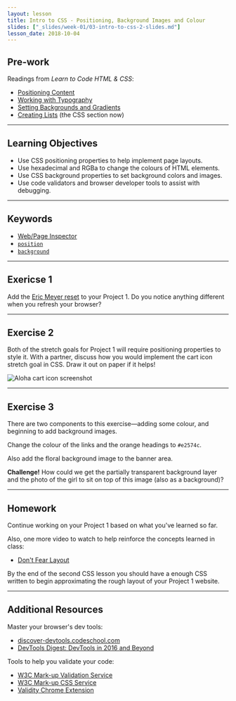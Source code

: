 ```yaml
---
layout: lesson
title: Intro to CSS - Positioning, Background Images and Colour
slides: ["_slides/week-01/03-intro-to-css-2-slides.md"]
lesson_date: 2018-10-04
---
```


## Pre-work

Readings from _Learn to Code HTML & CSS_:

- [Positioning Content](http://learn.shayhowe.com/html-css/positioning-content/)
- [Working with Typography](http://learn.shayhowe.com/html-css/working-with-typography/)
- [Setting Backgrounds and Gradients](http://learn.shayhowe.com/html-css/setting-backgrounds-and-gradients/)
- [Creating Lists](http://learn.shayhowe.com/html-css/creating-lists/) (the CSS section now)

---

## Learning Objectives

- Use CSS positioning properties to help implement page layouts.
- Use hexadecimal and RGBa to change the colours of HTML elements.
- Use CSS background properties to set background colors and images.
- Use code validators and browser developer tools to assist with debugging.

---

## Keywords

- [Web/Page Inspector](https://developer.mozilla.org/en-US/docs/Tools/Page_Inspector)
- [`position`](https://developer.mozilla.org/en/docs/Web/CSS/position)
- [`background`](https://developer.mozilla.org/en-US/docs/Web/CSS/background)

---

## Exericse 1

Add the [Eric Meyer reset](http://meyerweb.com/eric/tools/css/reset/) to your Project 1. Do you notice anything different when you refresh your browser?

---

## Exercise 2

Both of the stretch goals for Project 1 will require positioning properties to style it. With a partner, discuss how you would implement the cart icon stretch goal in CSS. Draw it out on paper if it helps!

<p>
  <img src="/public/img/slide-assets/css-cart-positioning.jpg" alt="Aloha cart icon screenshot" style="margin: 0 auto" />
</p>

---

## Exercise 3

There are two components to this exercise&mdash;adding some colour, and beginning to add background images.

Change the colour of the links and the orange headings to `#e2574c`.

Also add the floral background image to the banner area.

**Challenge!** How could we get the partially transparent background layer and the photo of the girl to sit on top of this image (also as a background)?

---

## Homework

Continue working on your Project 1 based on what you've learned so far.

Also, one more video to watch to help reinforce the concepts learned in class:

- [Don't Fear Layout](http://www.dontfeartheinternet.com/08-layout/)

By the end of the second CSS lesson you should have a enough CSS written to begin approximating the rough layout of your Project 1 website.

---

## Additional Resources

Master your browser's dev tools:

- [discover-devtools.codeschool.com](http://discover-devtools.codeschool.com/)
- [DevTools Digest: DevTools in 2016 and Beyond](https://developers.google.com/web/updates/2016/06/devtools-digest)

Tools to help you validate your code:

- [W3C Mark-up Validation Service](https://validator.w3.org/)
- [W3C Mark-up CSS Service](https://jigsaw.w3.org/css-validator/)
- [Validity Chrome Extension](https://chrome.google.com/webstore/detail/validity/bbicmjjbohdfglopkidebfccilipgeif)
